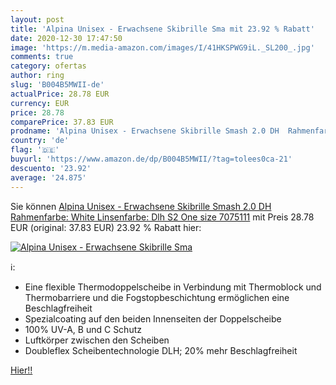 ```yaml
---
layout: post
title: 'Alpina Unisex - Erwachsene Skibrille Sma mit 23.92 % Rabatt'
date: 2020-12-30 17:47:50
image: 'https://m.media-amazon.com/images/I/41HKSPWG9iL._SL200_.jpg'
comments: true
category: ofertas
author: ring
slug: 'B004B5MWII-de'
actualPrice: 28.78 EUR
currency: EUR
price: 28.78
comparePrice: 37.83 EUR
prodname: 'Alpina Unisex - Erwachsene Skibrille Smash 2.0 DH  Rahmenfarbe: White  Linsenfarbe: Dlh S2  One size  7075111'
country: 'de'
flag: '🇩🇪'
buyurl: 'https://www.amazon.de/dp/B004B5MWII/?tag=tolees0ca-21'
descuento: '23.92'
average: '24.875'
---
```


Sie können [Alpina Unisex - Erwachsene Skibrille Smash 2.0 DH  Rahmenfarbe: White  Linsenfarbe: Dlh S2  One size  7075111](https://www.amazon.de/dp/B004B5MWII/?tag=tolees0ca-21) mit Preis 28.78 EUR (original: 37.83 EUR) 23.92 % Rabatt hier:

[![Alpina Unisex - Erwachsene Skibrille Sma](https://m.media-amazon.com/images/I/41HKSPWG9iL._SL200_.jpg)](https://www.amazon.de/dp/B004B5MWII/?tag=tolees0ca-21)

ℹ️:

- Eine flexible Thermodoppelscheibe in Verbindung mit Thermoblock und Thermobarriere und die Fogstopbeschichtung ermöglichen eine Beschlagfreiheit
- Spezialcoating auf den beiden Innenseiten der Doppelscheibe
- 100% UV-A, B und C Schutz
- Luftkörper zwischen den Scheiben
- Doubleflex Scheibentechnologie DLH; 20% mehr Beschlagfreiheit

[Hier!!](https://www.amazon.de/dp/B004B5MWII/?tag=tolees0ca-21)
